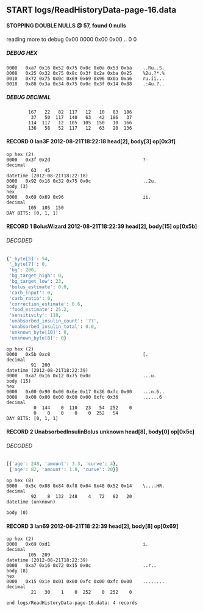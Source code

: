 ## START logs/ReadHistoryData-page-16.data
#### STOPPING DOUBLE NULLS @ 57, found 0 nulls
reading more to debug 0x00
    0000   0x00 0x00                                  ..
              0    0
##### DEBUG HEX
    0000   0xa7 0x16 0x52 0x75 0x0c 0x0a 0x53 0xba    ..Ru..S.
    0008   0x25 0x32 0x75 0x8c 0x3f 0x2a 0xba 0x25    %2u.?*.%
    0010   0x72 0x75 0x0c 0x69 0x69 0x96 0x0a 0xa6    ru.ii...
    0018   0x88 0x3a 0x34 0x75 0x0c 0x3f 0x14 0x88    .:4u.?..
##### DEBUG DECIMAL
            167   22   82  117   12   10   83  186
             37   50  117  140   63   42  186   37
            114  117   12  105  105  150   10  166
            136   58   52  117   12   63   20  136
#### RECORD 0 Ian3F 2012-08-21T18:22:18 head[2], body[3] op[0x3f]

    op hex (2)
    0000   0x3f 0x2d                                  ?-
    decimal
             63   45
    datetime (2012-08-21T18:22:18)
    0000   0x92 0x16 0x32 0x75 0x0c                   ..2u.
    body (3)
    hex
    0000   0x69 0x69 0x96                             ii.
    decimal
            105  105  150
    DAY BITS: [0, 1, 1]
#### RECORD 1 BolusWizard 2012-08-21T18:22:39 head[2], body[15] op[0x5b]
###### DECODED
```python
{'_byte[5]': 54,
 '_byte[7]': 0,
 'bg': 200,
 'bg_target_high': 0,
 'bg_target_low': 23,
 'bolus_estimate': 0.0,
 'carb_input': 0,
 'carb_ratio': 0,
 'correction_estimate': 0.6,
 'food_estimate': 25.2,
 'sensitivity': 110,
 'unabsorbed_insulin_count': '??',
 'unabsorbed_insulin_total': 0.0,
 'unknown_byte[10]': 0,
 'unknown_byte[8]': 0}
```
    op hex (2)
    0000   0x5b 0xc8                                  [.
    decimal
             91  200
    datetime (2012-08-21T18:22:39)
    0000   0xa7 0x16 0x12 0x75 0x0c                   ...u.
    body (15)
    hex
    0000   0x00 0x90 0x00 0x6e 0x17 0x36 0xfc 0x00    ...n.6..
    0008   0x00 0x00 0x00 0x00 0x00 0xfc 0x36         ......6
    decimal
              0  144    0  110   23   54  252    0
              0    0    0    0    0  252   54
    DAY BITS: [0, 1, 1]
#### RECORD 2 UnabsorbedInsulinBolus unknown head[8], body[0] op[0x5c]
###### DECODED
```python
[{'age': 248, 'amount': 3.3, 'curve': 4},
 {'age': 82, 'amount': 1.8, 'curve': 20}]
```
    op hex (8)
    0000   0x5c 0x08 0x84 0xf8 0x04 0x48 0x52 0x14    \....HR.
    decimal
             92    8  132  248    4   72   82   20
    datetime (unknown)

    body (0)

#### RECORD 3 Ian69 2012-08-21T18:22:39 head[2], body[8] op[0x69]

    op hex (2)
    0000   0x69 0xd1                                  i.
    decimal
            105  209
    datetime (2012-08-21T18:22:39)
    0000   0xa7 0x16 0x72 0x15 0x0c                   ..r..
    body (8)
    hex
    0000   0x15 0x1e 0x01 0x00 0xfc 0x00 0xfc 0x00    ........
    decimal
             21   30    1    0  252    0  252    0

`end logs/ReadHistoryData-page-16.data: 4 records`
